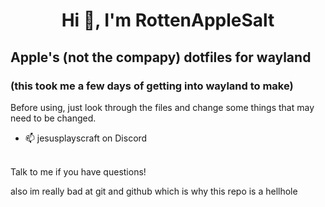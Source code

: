 <h1 align="center">Hi 👋, I'm RottenAppleSalt</h1>

## Apple's (not the compapy) dotfiles for wayland
### (this took me a few days of getting into wayland to make)

Before using, just look through the files and change some things that may need to be changed. 

- 📫 jesusplayscraft on Discord
<br>
Talk to me if you have questions!



also im really bad at git and github which is why this repo is a hellhole
